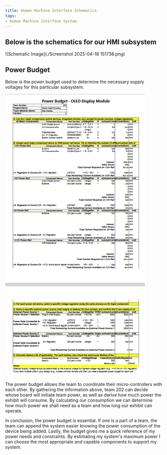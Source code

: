 ```yaml
---
title: Human Machine Interface Schematics
tags:
- Human Machine Interface System
---
```


## Below is the schematics for our HMI subsystem

![Schematic Image](./Screenshot 2025-04-18 151738.png)

## Power Budget

Below is the power budget used to determine the necessary supply voltages for this particular subsystem.

![Power Budget](./2025-02-26.png)


The power budget allows the team to coordinate their micro-controllers with each other. By gathering the information above, team 202 can decide whose board will initiate team power, as well as derive how much power the exhibit will consume. By calculating our consumption we can determine how much power we shall need as a team and how long our exhibit can operate.

In conclusion, the power budget is essential. If one is a part of a team, the team can append the system easier knowing the power consumption of the device being added. Lastly, the budget gives me a quick reference of my power needs and constraints. By estimating my system's maximum power I can choose the most appropriate and capable components to support my system.
